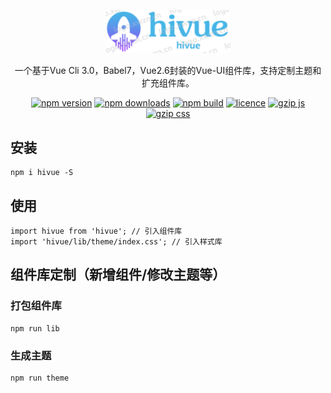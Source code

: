 <p align="center">
  <img width="200" alt="hivue" src="./static/white-logo.png">
</p>
<div align="center">

一个基于Vue Cli 3.0，Babel7，Vue2.6封装的Vue-UI组件库，支持定制主题和扩充组件库。

[![npm version](https://img.shields.io/badge/npm-0.0.7-blue.svg)](https://www.npmjs.com/package/hivue) [![npm downloads](https://img.shields.io/badge/downloads-49%2Fmonth-brightgreen.svg)](https://npm-stat.com/charts.html?package=hivue) [![npm build](https://img.shields.io/badge/build-passing-brightgreen.svg)]() [![licence](https://img.shields.io/badge/license-MIT-green.svg)](https://github.com/dadaiwei/hivue/blob/master/LICENSE) [![gzip js](https://img.shields.io/badge/gzip%20size%3AJS-16KB-brightgreen.svg)]() [![gzip css](https://img.shields.io/badge/gzip%20sizeCSS-92KB-brightgreen.svg)]()
</div>

## 安装
```
npm i hivue -S
```

## 使用
```
import hivue from 'hivue'; // 引入组件库
import 'hivue/lib/theme/index.css'; // 引入样式库 
```
## 组件库定制（新增组件/修改主题等）
### 打包组件库
```
npm run lib
```

### 生成主题
```
npm run theme
```

